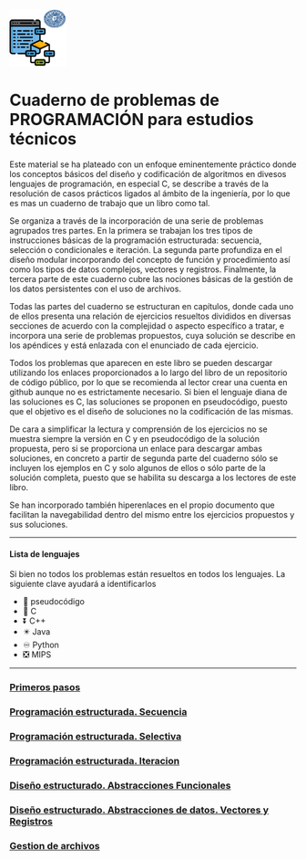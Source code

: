 
<img src="ualprog.png" width="100">

# **Cuaderno de problemas de PROGRAMACIÓN para estudios técnicos**


Este material se ha plateado con un enfoque eminentemente práctico donde los conceptos básicos del diseño y codificación de algoritmos en divesos lenguajes de programación, en especial C, se describe a través de la resolución de casos prácticos ligados al ámbito de la ingeniería, por lo que es mas un cuaderno de trabajo que un libro como tal.

Se organiza a través de la incorporación de una serie de problemas agrupados tres partes. En la primera se trabajan los tres tipos de instrucciones básicas de la programación estructurada: secuencia, selección o condicionales e iteración. La segunda parte profundiza en el diseño modular incorporando del concepto de función y procedimiento así como los tipos de datos complejos, vectores y registros. Finalmente, la tercera parte de este cuaderno cubre las nociones básicas de la gestión de los datos persistentes con el uso de archivos.

Todas las partes del cuaderno se estructuran en capítulos, donde cada uno de ellos presenta una relación de ejercicios resueltos divididos en diversas secciones de acuerdo con la complejidad o aspecto específico a tratar, e incorpora una serie de problemas propuestos, cuya solución se describe en los apéndices y está enlazada con el enunciado de cada ejercicio.

Todos los problemas que aparecen en este libro se pueden descargar utilizando los enlaces  proporcionados a lo largo del libro de un repositorio de código público, por lo que se recomienda al lector crear una cuenta en github aunque no es estrictamente necesario. Si bien el lenguaje diana de las soluciones es C, las soluciones se proponen en pseudocódigo, puesto que el objetivo es el diseño de soluciones no la codificación de las mismas.

De cara a simplificar la lectura y comprensión de los ejercicios no se muestra siempre la versión en C y en pseudocódigo de la solución propuesta, pero si se proporciona un enlace para descargar ambas soluciones, en concreto a partir de segunda parte del cuaderno sólo se incluyen los ejemplos en C y solo algunos de ellos o sólo parte de la solución completa, puesto que se habilita su descarga a los lectores de este libro.

Se han incorporado también hiperenlaces en el propio documento que facilitan la navegabilidad dentro del mismo entre los ejercicios propuestos y sus soluciones.
__________________
#### Lista de lenguajes
Si bien no todos los problemas están resueltos en todos los lenguajes. La siguiente clave ayudará a identificarlos

- :paw_prints: pseudocódigo
- :arrow_down_small: C
- :arrow_double_down: C++
- :eight_pointed_black_star: Java
- :infinity: Python
- :negative_squared_cross_mark: MIPS

___

### [Primeros pasos ][Primeros_pasos]
### [Programación estructurada. Secuencia ][Secuencia]
### [Programación estructurada. Selectiva ][Selectiva]
### [Programación estructurada. Iteracion ][Iteracion]
### [Diseño estructurado. Abstracciones Funcionales ][Modulos]
### [Diseño estructurado. Abstracciones de datos. Vectores y Registros ][VecReg]
### [Gestion de archivos][Archivos]

 [Primeros_pasos]: primerospasos.md
 [Secuencia]: secuencia.md
 [Selectiva]: selectiva.md
 [Iteracion]: iteracion.md
 [Modulos]: modulos.md
 [VecReg]: vecreg.md
 [Archivos]: archivos.md
